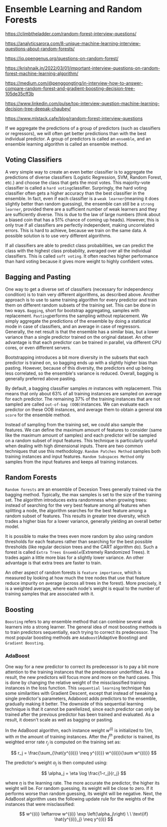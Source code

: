# Ensemble Learning and Random Forests

https://climbtheladder.com/random-forest-interview-questions/

https://analyticsarora.com/8-unique-machine-learning-interview-questions-about-random-forests/

https://iq.opengenus.org/questions-on-random-forest/

https://krishnaik.in/2022/03/01/important-interview-questions-on-random-forest-machine-learning-algorithm/

https://medium.com/@penggongting/in-interview-how-to-answer-compare-random-forest-and-gradient-boosting-decision-tree-105de35cff3b

https://www.linkedin.com/pulse/top-interview-question-machine-learning-decision-tree-deepak-chaubey/

https://www.mlstack.cafe/blog/random-forest-interview-questions

If we aggregate the predictions of a group of predictors (such as classifiers or regressors), we will often get better predictions than with the best individual predictor. A group of predictors is called an `ensemble`, and an ensemble learning algorithm is called an ensemble method.

## Voting Classifiers

A very simple way to create an even better classifier is to aggregate the predictions of diverse classifiers (Logistic Regression, SVM, Random Forest, etc.) and choose the class that gets the most votes. This majority-vote classifier is called a `hard voting`classifier. Surpringly, the hard voting classifier often gets a higher accuracy than the best classifier in the ensemble. In fact, even if each classifier is a `weak learner`(meaning it does slightly better than random guessing), the ensemble can still be a `strong learner`, provided there are a sufficient number of weak learners and they are sufficiently diverse. This is due to the law of large numbers (think about a biased coin that has a 51% chance of coming up heads). However, this is only true if all classifiers are perfectly independent, making uncorrelated errors. This is hard to achieve, because we train on the same data. A possible solution is to use very different algorithms.

If all classifiers are able to predict class probabilities, we can predict the class with the highest class probability, averaged over all the individual classifiers. This is called `soft voting`. It often reaches higher performance than hard voting because it gives more weight to highly confident votes. 

## Bagging and Pasting

One way to get a diverse set of classifiers (necessary for independency condition) is to train very different algorithms, as described above. Another approach is to use to same training algorithm for every predictor and train them on different random subsets of the training set. This can be done in two ways. `Bagging`, short for bootstrap aggregating, samples with replacement. `Pasting`performs the sampling without replacement. We simply aggregate the predictions of the ensemble by doing a statistical mode in case of classifiers, and an average in case of regressors. Generally, the net result is that the ensemble has a similar bias, but a lower variance than a single predictor trained on the original dataset. An other advantage is that each predictor can be trained in parallel, via different CPU cores, or even different servers. 

Bootstrapping introduces a bit more diversity in the subsets that each predictor is trained on, so bagging ends up with a slightly higher bias than pasting. However, because of this diversity, the predictors end up being less correlated, so the ensemble's variance is reduced. Overall, bagging is generally preferred above pasting. 

By default, a bagging classifier samples $m$ instances with replacement. This means that only about 63% of all training instances are sampled on average for each predictor. The remaining 37% of the training instances that are not sampled are called `out-of-bag (OOB)`instances. We can evaluate each predictor on these OOB instances, and average them to obtain a general `OOB score` for the ensemble method. 

Instead of sampling from the training set, we could also sample the features. We can define the maximum amount of features to consider (same like the maximum amount of samples) and each predictor will be sampled on a random subset of input features. This technique is particularly useful when dealing with high dimensional inputs. There are two common techniques that use this methodology. `Random Patches Method` samples both training instances and input features. `Random Subspaces Method` only samples from the input features and keeps all training instances.

## Random Forests

`Random forests` are an ensemble of Decesion Trees generally trained via the bagging method. Typically, the max samples is set to the size of the training set. The algorithm introduces extra randomness when growing trees: instead of searching for the very best feature among all features when splitting a node, the algorithm searches for the best feature among a random subset of features. This results in greater tree diversity, which trades a higher bias for a lower variance, generally yielding an overall better model. 

It is possible to make the trees even more random by also using random thresholds for each features rather than searching for the best possible thresholds (like regular decision trees and the CART algorithm do). Such a forest is called `Extra Trees Ensemble`(Extremely Randomized Trees). It trades again a little more bias for a slightly lower variance. An other advantage is that extra trees are faster to train. 

An other aspect of random forests is `feature importance`, which is measured by looking at how much the tree nodes that use that feature reduce impurity on average (across all trees in the forest). More precisely, it is a weighted average, where each node's weight is equal to the number of training samples that are associated with it. 

## Boosting

`Boosting` refers to any ensemble method that can combine several weak learners into a strong learner. The general idea of most boosting methods is to train predictors sequentially, each trying to correct its predecessor. The most popular boosting methods are `AdaBoost`(Adaptive Boosting) and `Gradient Boosting`. 

### AdaBoost

One way for a new predictor to correct its predecessor is to pay a bit more attention to the training instances that the predecessor underfitted. As a result, the new predictors will focus more and more on the hard cases. This is done by changing the relative weight of the missclassified training instances in the loss function. This `sequential learning` technique has some similarities with Gradient Descent, except that instead of tweaking a single predictor's parameters, Adaboost adds predictors to the ensemble, gradually making it better. The downside of this sequential learning technique is that it cannot be parellelized, since each predictor can only be trained after the previous predictor has been trained and evaluated. As a result, it doesn't scale as well as bagging or pasting.

In the AdaBoost algorithm, each instance weight $w^{(i)}$ is initialized to $1/m$, with $m$ the amount of training instances. After the $j^{th}$ predictor is trained, its weighted error rate $r_j$ is computed on the training set as:

$$
r_j = \frac{\sum_{\hat{y^{(i)}} \neq y^{(i)}} w^{(i)}}{\sum w^{(i)}}
$$

The predictor's weight $\alpha_j$ is then computed using:

$$
\alpha_j = \eta \log \frac{1-r_j}{r_j}
$$

where $\eta$ is the learning rate. The more accurate the predictor, the higher its weight will be. For random guessing, its weight will be close to zero. If it performs worse than random guessing, its weight will be negative. Next, the AdaBoost algorithm uses the following update rule for the weights of the instances that were misclassified:

$$
w^{(i)} \leftarrow w^{(i)} \exp \left(\alpha_j\right) \ \ \text{if} \hat{y^{(i)}_j} \neq y^{(i)}
$$








